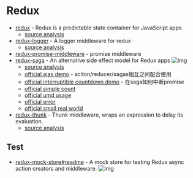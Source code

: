 # Redux

- [redux](https://www.npmjs.com/package/redux) - Redux is a predictable state container for JavaScript apps
    - [source analysis](https://github.com/FunnyLiu/redux/tree/readsource)
- [redux-logger](https://www.npmjs.com/package/redux-logger) - A logger middleware for redux
    - [source analysis](https://github.com/FunnyLiu/redux-logger/tree/readsource)
- [redux-promise-middleware](https://www.npmjs.com/package/redux-promise-middleware) - promise middleware
- [redux-saga](https://github.com/redux-saga/redux-saga/) - An alternative side effect model for Redux apps ![img](https://img.shields.io/github/stars/redux-saga/redux-saga/)
    - [source analysis](https://github.com/FunnyLiu/redux-saga/tree/readsource)
    - [official ajax demo](https://github.com/FunnyLiu/redux-saga/blob/readsource/examples/async/README.md#%E8%A7%A3%E8%AF%BB) - aciton/reducer/sagas相互之间配合使用
    - [official interruptible countdown demo](https://github.com/FunnyLiu/redux-saga/blob/readsource/examples/cancellable-counter/README.md#%E8%A7%A3%E8%AF%BB) - 在saga如何中断promise
    - [official simple count](https://github.com/FunnyLiu/redux-saga/blob/readsource/examples/counter/README.md#%E8%A7%A3%E8%AF%BB)
    - [official umd usage](https://github.com/FunnyLiu/redux-saga/blob/readsource/examples/counter-vanilla/README.md#%E8%A7%A3%E8%AF%BB)
    - [official error](https://github.com/FunnyLiu/redux-saga/blob/readsource/examples/error-demo/README.md#%E8%A7%A3%E8%AF%BB)
    - [official small real world](https://github.com/FunnyLiu/redux-saga/blob/readsource/examples/real-world/README.md#%E8%A7%A3%E8%AF%BB)
- [redux-thunk](https://www.npmjs.com/package/redux-thunk) - Thunk middleware, wraps an expression to delay its evaluation.
    - [source analysis](https://github.com/FunnyLiu/redux-thunk/tree/readsource)


## Test

- [redux-mock-store#readme](https://github.com/reduxjs/redux-mock-store#readme) - A mock store for testing Redux async action creators and middleware. ![img](https://img.shields.io/github/stars/reduxjs/redux-mock-store#readme)